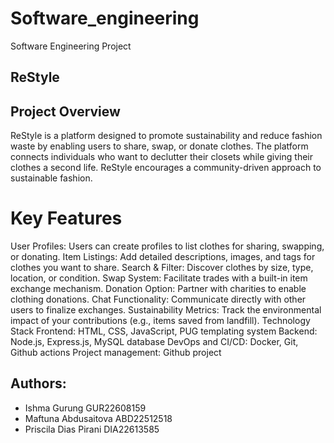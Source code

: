 # Software_engineering
Software Engineering Project

## ReStyle
## Project Overview
ReStyle is a platform designed to promote sustainability and reduce fashion waste by enabling users to share, swap, or donate clothes. The platform connects individuals who want to declutter their closets while giving their clothes a second life. 
ReStyle encourages a community-driven approach to sustainable fashion.

# Key Features
User Profiles: Users can create profiles to list clothes for sharing, swapping, or donating.
Item Listings: Add detailed descriptions, images, and tags for clothes you want to share.
Search & Filter: Discover clothes by size, type, location, or condition.
Swap System: Facilitate trades with a built-in item exchange mechanism.
Donation Option: Partner with charities to enable clothing donations.
Chat Functionality: Communicate directly with other users to finalize exchanges.
Sustainability Metrics: Track the environmental impact of your contributions (e.g., items saved from landfill).
Technology Stack
Frontend: HTML, CSS, JavaScript, PUG templating system 
Backend: Node.js, Express.js, MySQL database
DevOps and CI/CD: Docker,  Git, Github actions 
Project management: Github project 

## Authors: 
- Ishma Gurung GUR22608159
- Maftuna Abdusaitova ABD22512518
- Priscila Dias Pirani DIA22613585
  
